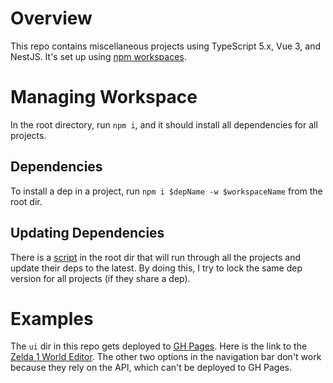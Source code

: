 # Overview

This repo contains miscellaneous projects using TypeScript 5.x, Vue 3, and NestJS.  It's set up using [npm workspaces](https://docs.npmjs.com/cli/v10/using-npm/workspaces).

# Managing Workspace

In the root directory, run `npm i`, and it should install all dependencies for all projects.

## Dependencies

To install a dep in a project, run `npm i $depName -w $workspaceName` from the root dir.

## Updating Dependencies

There is a [script](https://github.com/incutonez/Sandbox/blob/main/updateDependencies.js) in the root dir that will run through all the projects and update their deps to the latest.  By doing this, I try to lock the same dep version for all projects (if they share a dep).

# Examples

The `ui` dir in this repo gets deployed to [GH Pages](https://pages.github.com/).  Here is the link to the [Zelda 1 World Editor](http://incutonez.github.io/Sandbox/#/zelda).  The other two options in the navigation bar don't work because they rely on the API, which can't be deployed to GH Pages.
